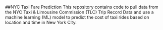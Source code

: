 
##NYC Taxi Fare Prediction
This repository contains code to pull data from the NYC Taxi & Limousine Commission (TLC) Trip Record Data and use a machine learning (ML) model to predict the cost of taxi rides based on location and time in New York City.
